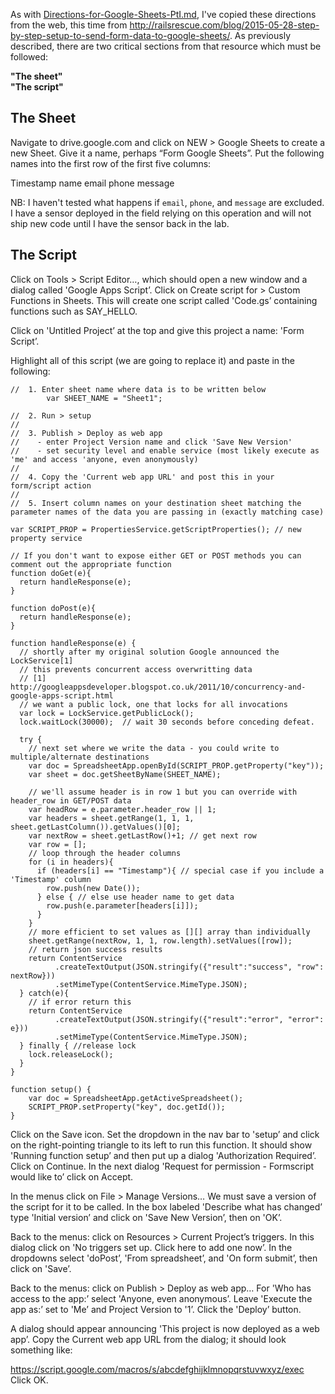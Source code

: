 As with [Directions-for-Google-Sheets-PtI.md](./Directions-for-Google-Sheets-PtI.md), I've copied these directions from the web, this time from http://railsrescue.com/blog/2015-05-28-step-by-step-setup-to-send-form-data-to-google-sheets/. As previously described, there are two critical sections from that resource which must be followed:

**"The sheet"**  
**"The script"**

## The Sheet
Navigate to drive.google.com and click on NEW > Google Sheets to create a new Sheet. Give it a name, perhaps “Form Google Sheets”. Put the following names into the first row of the first five columns:

Timestamp  name  email phone message

NB: I haven't tested what happens if `email`, `phone`, and `message` are excluded. I have a sensor deployed in the field relying on this operation and will not ship new code until I have the sensor back in the lab.


## The Script
Click on Tools > Script Editor…, which should open a new window and a dialog called 'Google Apps Script’. Click on Create script for > Custom Functions in Sheets. This will create one script called 'Code.gs’ containing functions such as SAY_HELLO.

Click on 'Untitled Project’ at the top and give this project a name: 'Form Script’.

Highlight all of this script (we are going to replace it) and paste in the following:

```
//  1. Enter sheet name where data is to be written below
        var SHEET_NAME = "Sheet1";

//  2. Run > setup
//
//  3. Publish > Deploy as web app
//    - enter Project Version name and click 'Save New Version'
//    - set security level and enable service (most likely execute as 'me' and access 'anyone, even anonymously)
//
//  4. Copy the 'Current web app URL' and post this in your form/script action
//
//  5. Insert column names on your destination sheet matching the parameter names of the data you are passing in (exactly matching case)

var SCRIPT_PROP = PropertiesService.getScriptProperties(); // new property service

// If you don't want to expose either GET or POST methods you can comment out the appropriate function
function doGet(e){
  return handleResponse(e);
}

function doPost(e){
  return handleResponse(e);
}

function handleResponse(e) {
  // shortly after my original solution Google announced the LockService[1]
  // this prevents concurrent access overwritting data
  // [1] http://googleappsdeveloper.blogspot.co.uk/2011/10/concurrency-and-google-apps-script.html
  // we want a public lock, one that locks for all invocations
  var lock = LockService.getPublicLock();
  lock.waitLock(30000);  // wait 30 seconds before conceding defeat.

  try {
    // next set where we write the data - you could write to multiple/alternate destinations
    var doc = SpreadsheetApp.openById(SCRIPT_PROP.getProperty("key"));
    var sheet = doc.getSheetByName(SHEET_NAME);

    // we'll assume header is in row 1 but you can override with header_row in GET/POST data
    var headRow = e.parameter.header_row || 1;
    var headers = sheet.getRange(1, 1, 1, sheet.getLastColumn()).getValues()[0];
    var nextRow = sheet.getLastRow()+1; // get next row
    var row = [];
    // loop through the header columns
    for (i in headers){
      if (headers[i] == "Timestamp"){ // special case if you include a 'Timestamp' column
        row.push(new Date());
      } else { // else use header name to get data
        row.push(e.parameter[headers[i]]);
      }
    }
    // more efficient to set values as [][] array than individually
    sheet.getRange(nextRow, 1, 1, row.length).setValues([row]);
    // return json success results
    return ContentService
          .createTextOutput(JSON.stringify({"result":"success", "row": nextRow}))
          .setMimeType(ContentService.MimeType.JSON);
  } catch(e){
    // if error return this
    return ContentService
          .createTextOutput(JSON.stringify({"result":"error", "error": e}))
          .setMimeType(ContentService.MimeType.JSON);
  } finally { //release lock
    lock.releaseLock();
  }
}

function setup() {
    var doc = SpreadsheetApp.getActiveSpreadsheet();
    SCRIPT_PROP.setProperty("key", doc.getId());
}
```

Click on the Save icon. Set the dropdown in the nav bar to 'setup’ and click on the right-pointing triangle to its left to run this function. It should show 'Running function setup’ and then put up a dialog 'Authorization Required’. Click on Continue. In the next dialog 'Request for permission - Formscript would like to’ click on Accept.

In the menus click on File > Manage Versions… We must save a version of the script for it to be called. In the box labeled 'Describe what has changed’ type 'Initial version’ and click on 'Save New Version’, then on 'OK’.

Back to the menus: click on Resources > Current Project’s triggers. In this dialog click on 'No triggers set up. Click here to add one now’. In the dropdowns select 'doPost’, 'From spreadsheet’, and 'On form submit’, then click on 'Save’.

Back to the menus: click on Publish > Deploy as web app… For 'Who has access to the app:’ select 'Anyone, even anonymous’. Leave 'Execute the app as:’ set to 'Me’ and Project Version to '1’. Click the 'Deploy’ button.

A dialog should appear announcing 'This project is now deployed as a web app’. Copy the Current web app URL from the dialog; it should look something like:

https://script.google.com/macros/s/abcdefghijklmnopqrstuvwxyz/exec
Click OK.
